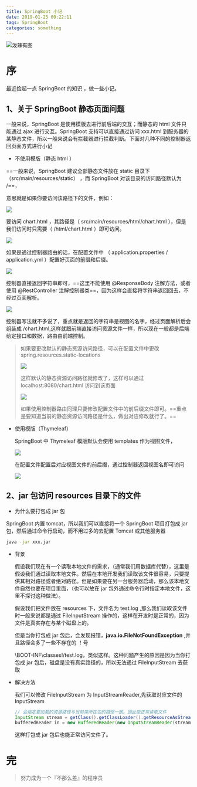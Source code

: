 ```yaml
---
title: SpringBoot 小记
date: 2019-01-25 00:22:11
tags: SpringBoot
categories: something
---
```


![泼辣有图](http://ppe.oss-cn-shenzhen.aliyuncs.com/collections/2/4/full_res.jpg)

# 序

最近捡起一点 SpringBoot 的知识 ，做一些小记。

<!-- more -->



## 1、关于 SpringBoot 静态页面问题

一般来说，SpringBoot 是使用模版去进行前后端的交互；而静态的 html 文件只能通过 ajax 进行交互。SpringBoot 支持可以直接通过访问 xxx.html 到服务器的某静态文件，所以一般来说会有拦截器进行拦截判断。下面对几种不同的控制器返回页面方式进行小记

-  不使用模版（静态 html ）

  ==一般来说，SpringBoot 建议全部静态文件放在 static 目录下（src/main/resources/static） ，而 SpringBoot 对该目录的访问路径默认为 /==，

  意思就是如果你要访问该路径下的文件，例如：

  ![](https://i.loli.net/2019/01/24/5c49d5b601bee.png)

  要访问 chart.html ，其路径是（ src/main/resources/html/chart.html ），但是我们访问时只需要（ /html/chart.html ）即可访问。

  ![](https://i.loli.net/2019/01/24/5c49d67b34e15.png)

  

  如果是通过控制器路由的话，在配置文件中 （ application.properties / application.yml ）配置好页面的前缀和后缀。

  ![](https://i.loli.net/2019/01/24/5c49d7a85e594.png)

  控制器直接返回字符串即可，==这里不能使用 @ResponseBody 注解方法，或者使用 @RestController 注解控制器类==，因为这样会直接将字符串返回回去，不经过页面解析。

  ![](https://i.loli.net/2019/01/24/5c49d841a8347.png)

  控制器写法就不多说了，重点就是返回的字符串是视图的名字，经过页面解析后会组装成 /chart.html,这样就跟前端直接访问资源文件一样，所以现在一般都是后端给定接口和数据，路由由前端控制。

  > 如果要更改默认的静态资源访问路径，可以在配置文件中更改 spring.resources.static-locations
  >
  > ![](https://i.loli.net/2019/01/24/5c49dd0d19f42.png)
  >
  > 这样默认的静态资源访问路径就修改了，这样可以通过 localhost:8080/chart.html 访问到该页面
  >
  > ![](https://i.loli.net/2019/01/24/5c49dd9e414a6.png)
  >
  > 
  >
  > 如果使用控制器路由同理只要修改配置文件中的前后缀文件即可。==重点是要知道当前的静态资源访问路径是什么，做出对应修改就行了。==

- 使用模版（Thymeleaf）

  SpringBoot 中 Thymeleaf 模版默认会使用 templates 作为视图文件，

  ![](https://i.loli.net/2019/01/24/5c49da71a2408.png)

  在配置文件配置后对应视图文件的前后缀，通过控制器返回视图名即可访问

  ![](https://i.loli.net/2019/01/24/5c49de4a1fcb0.png)

## 2、jar 包访问 resources 目录下的文件

- 为什么要打包成 jar 包

SpringBoot 内置 tomcat，所以我们可以直接将一个 SpringBoot 项目打包成 jar 包，然后通过命令行启动，而不用过多的去配置 Tomcat 或其他服务器

```cmd
java -jar xxx.jar 
```

- 背景

  假设我们现在有一个读取本地文件的需求，（通常我们用数据库代替），这里是假设我们通过读取本地文件。然后在本地开发我们读取该文件很容易，只要提供其相对路径或者绝对路径。但是如果要在另一台服务器启动，那么该本地文件自然也要在项目里面，（也可以放在 jar 包外通过命令行时指定本地文件，这里不探讨这种做法）。

  假设我们把文件放在 resources 下，文件名为 test.log ,那么我们读取该文件时一般来说都是通过 FileInputStream 操作的，这样在开发时是正常的，因为文件是真实存在与某个磁盘上的。

  但是当你打包成 jar 包后，会发现报错，**java.io.FileNotFoundException** ,并且路径会多了一些不存在的 ！号   

   \BOOT-INF\classes!/test.log，类似这样。这种问题产生的原因是因为当你打包成 jar 包后，磁盘是没有真实路径的，所以无法通过 FileInputStream 去获取

- 解决方法

  我们可以修改 FileInputStream 为 InputStreamReader,先获取对应文件的 InputStream 

  ```java
  // 会指定要加载的资源路径与当前类所在包的路径一致。因此能正常读取文件
  InputStream stream = getClass().getClassLoader().getResourceAsStream("文件名");
  bufferedReader in = new BufferedReader(new InputStreamReader(stream, "UTF-8"));
  ```

  这样打包成 jar 包后也能正常访问文件了。

  
  
# 完

> 努力成为一个『不那么差』的程序员 